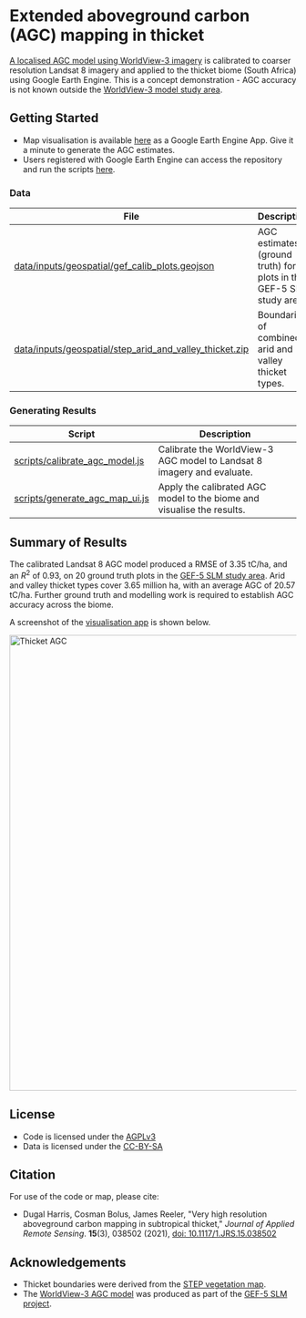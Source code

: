 # Extended aboveground carbon (AGC) mapping in thicket
[A localised AGC model using WorldView-3 imagery](https://github.com/dugalh/map_thicket_agc) is calibrated to coarser resolution Landsat 8 imagery and applied to the thicket biome (South Africa) using Google Earth Engine.  This is a concept demonstration - AGC accuracy is not known outside the [WorldView-3 model study area](https://github.com/dugalh/map_thicket_agc#ground-truth).   


## Getting Started
* Map visualisation is available [here](https://dugalh.users.earthengine.app/view/thicket-aboveground-carbon) as a Google Earth Engine App.  Give it a minute to generate the AGC estimates.  
* Users registered with Google Earth Engine can access the repository and run the scripts [here](https://code.earthengine.google.com/?accept_repo=users/dugalh/extend_thicket_agc).  

### Data
File | Description
---|---
[data/inputs/geospatial/gef_calib_plots.geojson](data/inputs/geospatial/gef_calib_plots.geojson) | AGC estimates (ground truth) for plots in the GEF-5 SLM study area.
[data/inputs/geospatial/step_arid_and_valley_thicket.zip](data/inputs/geospatial/step_arid_and_valley_thicket.zip) | Boundaries of combined arid and valley thicket types.

### Generating Results
Script | Description
------ | -----------
[scripts/calibrate_agc_model.js](scripts/calibrate_agc_model.js) | Calibrate the WorldView-3 AGC model to Landsat 8 imagery and evaluate.  
[scripts/generate_agc_map_ui.js](scripts/generate_agc_map_ui.js) | Apply the calibrated AGC model to the biome and visualise the results.

## Summary of Results

The calibrated Landsat 8 AGC model produced a RMSE of 3.35 tC/ha, and an *R*<sup>2</sup> of 0.93, on 20 ground truth plots in the [GEF-5 SLM study area](https://github.com/dugalh/map_thicket_agc#ground-truth).  Arid and valley thicket types cover 3.65 million ha, with an average AGC of 20.57 tC/ha.  Further ground truth and modelling work is required to establish AGC accuracy across the biome.  

A screenshot of the [visualisation app](https://dugalh.users.earthengine.app/view/thicket-aboveground-carbon) is shown below.


<img src="data/outputs/plots/eg_gee_agc_map.jpg" data-canonical-src="data/outputs/plots/eg_gee_agc_map.png" alt="Thicket AGC" width="800"/>


## License
- Code is licensed under the [AGPLv3](https://www.gnu.org/licenses/agpl-3.0.en.html)
- Data is licensed under the [CC-BY-SA](https://creativecommons.org/licenses/by-sa/4.0)

## Citation
For use of the code or map, please cite:
- Dugal Harris, Cosman Bolus, James Reeler, "Very high resolution aboveground carbon mapping in subtropical thicket," *Journal of Applied Remote Sensing*. **15**(3), 038502 (2021), [doi: 10.1117/1.JRS.15.038502](http://dx.doi.org/10.1117/1.JRS.15.038502)

## Acknowledgements
* Thicket boundaries were derived from the [STEP vegetation map](https://bgis.sanbi.org/STEP/project.asp). 
* The [WorldView-3 AGC model](https://github.com/dugalh/map_thicket_agc) was produced as part of the [GEF-5 SLM project](https://www.thegef.org/project/securing-multiple-ecosystems-benefit-through-slm-productive-degraded-landscapes-south-africa).  
